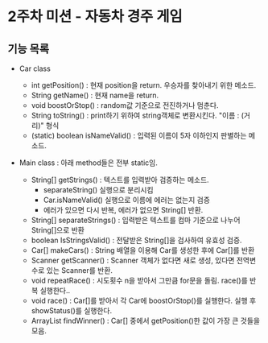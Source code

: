 # 2주차 미션 - 자동차 경주 게임

## 기능 목록

* Car class
    - int getPosition() : 현재 position을 return. 우승자를 찾아내기 위한 메소드.
    - String getName() : 현재 name을 return.
    - void boostOrStop() : random값 기준으로 전진하거나 멈춘다.
    - String toString() : print하기 위하여 string객체로 변환시킨다. "이름 : (거리)" 형식
    - (static) boolean isNameValid() : 입력된 이름이 5자 이하인지 판별하는 메소드.
    
* Main class : 아래 method들은 전부 static임.
    - String[] getStrings() : 텍스트를 입력받아 검증하는 메소드.
        + separateString() 실행으로 분리시킴
        + Car.isNameValid() 실행으로 이름에 에러는 없는지 검증
        + 에러가 있으면 다시 반복, 에러가 없으면 String[] 반환.
    - String[] separateStrings() : 입력받은 텍스트를 컴마 기준으로 나누어 String[]으로 반환
    - boolean IsStringsValid() : 전달받은 String[]을 검사하여 유효성 검증.
    - Car[] makeCars() : String 배열을 이용해 Car를 생성한 후에 Car[]를 반환
    - Scanner getScanner() : Scanner 객체가 없다면 새로 생성, 있다면 전역변수로 있는 Scanner를 반환.
    - void repeatRace() : 시도횟수 n을 받아서 그만큼 for문을 돌림. race()를 반복 실행한다..
    - void race() : Car[]를 받아서 각 Car에 boostOrStop()를 실행한다. 실행 후 showStatus()를 실행한다.
    - ArrayList<String> findWinner() : Car[] 중에서 getPosition()한 값이 가장 큰 것들을 모음.
    